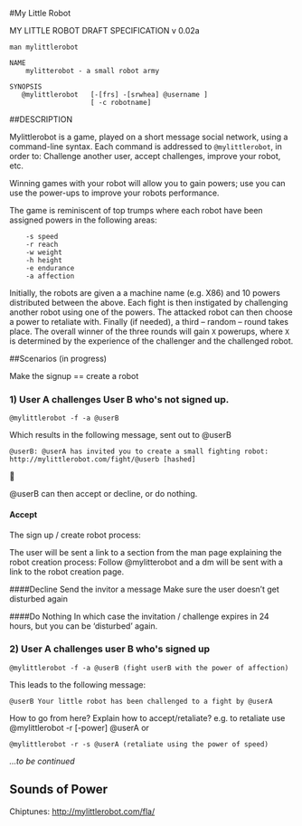 #My Little RobotMY LITTLE ROBOT DRAFT SPECIFICATION  v 0.02a	man mylittlerobot	NAME		mylitterobot - a small robot army	SYNOPSIS       @mylittlerobot 	[-[frs]	-[srwhea] @username ]       					[ -c robotname]##DESCRIPTIONMylittlerobot is a game, played on a short message social network, using a command-line syntax. Each command is addressed to `@mylittlerobot`, in order to:Challenge another user, accept challenges, improve your robot, etc.Winning games with your robot will allow you to gain powers; use you can use the power-ups to improve your robots performance.The game is reminiscent of top trumps where each robot have been assigned powers in the following areas:      	-s speed		-r reach		-w weight		-h height		-e endurance		-a affectionInitially, the robots are given a a machine name (e.g. X86) and 10 powers distributed between the above. Each fight is then instigated by challenging another robot using one of the powers. The attacked robot can then choose a power to retaliate with. Finally (if needed), a third – random – round takes place. The overall winner of the three rounds will gain `X` powerups, where `X` is determined by the experience of the challenger and the challenged robot.##Scenarios (in progress)Make the signup == create a robot### 1) User A challenges User B who's not signed up.	@mylittlerobot -f -a @userBWhich results in the following message, sent out to @userB	@userB: @userA has invited you to create a small fighting robot: http://mylittlerobot.com/fight/@userb [hashed]@userB can then accept or decline, or do nothing.#### AcceptThe sign up / create robot process:The user will be sent a link to a section from the man page explaining the robot creation process: Follow @mylitterobot and a dm will be sent with a link to the robot creation page.####DeclineSend the invitor a messageMake sure the user doesn’t get disturbed again####Do NothingIn which case the invitation / challenge expires in 24 hours, but you can be ‘disturbed’ again.### 2) User A challenges user B who's signed up	@mylittlerobot -f -a @userB (fight userB with the power of affection)This leads to the following message:	@userB Your little robot has been challenged to a fight by @userAHow to go from here? Explain how to accept/retaliate? e.g. to retaliate use	@mylittlerobot  -r [-power] @userAor	@mylittlerobot -r -s @userA (retaliate using the power of speed)_…to be continued_## Sounds of PowerChiptunes: http://mylittlerobot.com/fla/